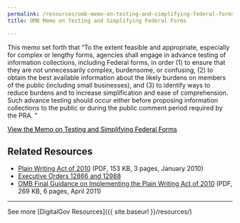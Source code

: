 ```yaml
---
permalink: /resources/omb-memo-on-testing-and-simplifying-federal-forms/
title: OMB Memo on Testing and Simplifying Federal Forms

---
```


This memo set forth that &#8220;To the extent feasible and appropriate, especially for complex or lengthy forms, agencies shall engage in advance testing of information collections, including Federal forms, in order (1) to ensure that they are not unnecessarily complex, burdensome, or confusing, (2) to obtain the best available information about the likely burdens on members of the public (including small businesses), and (3) to identify ways to reduce burdens and to increase simplification and ease of comprehension. Such advance testing should occur either before proposing information collections to the public or during the public comment period required by the PRA. &#8221;

<a class="button" style="color: #000000" href="https://www.whitehouse.gov/sites/default/files/omb/inforeg/memos/testing-and-simplifying-federal-forms.pdf">View the Memo on Testing and Simplifying Federal Forms</a>

## Related Resources

  * [Plain Writing Act of 2010](https://www.gpo.gov/fdsys/pkg/PLAW-111publ274/pdf/PLAW-111publ274.pdf) (PDF, 153 KB, 3 pages, January 2010)
  * [Executive Orders 12866 and 12988](http://www.plainlanguage.gov/plLaw/law/index.cfm)
  * [OMB Final Guidance on Implementing the Plain Writing Act of 2010](https://www.whitehouse.gov/sites/whitehouse.gov/files/omb/memoranda/2011/m11-15.pdf) (PDF, 269 KB, 6 pages, April 2011)

* * *

See more [DigitalGov Resources]({{ site.baseurl }}/resources/)